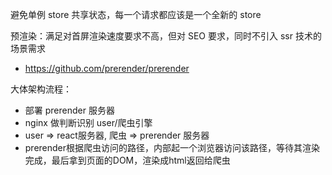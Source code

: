 避免单例 store 共享状态，每一个请求都应该是一个全新的 store

预渲染：满足对首屏渲染速度要求不高，但对 SEO 要求，同时不引入 ssr 技术的场景需求

- https://github.com/prerender/prerender

大体架构流程：

- 部署 prerender 服务器
- nginx 做判断识别 user/爬虫引擎
- user => react服务器, 爬虫 => prerender 服务器
- prerender根据爬虫访问的路径，内部起一个浏览器访问该路径，等待其渲染完成，最后拿到页面的DOM，渲染成html返回给爬虫
